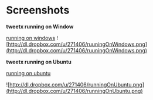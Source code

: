 # Screenshots #

**tweetx running on Window**

[running on windows](http://dl.dropbox.com/u/271406/ruuningOnWindows.png)
![http://dl.dropbox.com/u/271406/ruuningOnWindows.png](http://dl.dropbox.com/u/271406/ruuningOnWindows.png)

**tweetx running on Ubuntu**

[running on ubuntu](http://dl.dropbox.com/u/271406/runningOnUbuntu.png)

![http://dl.dropbox.com/u/271406/runningOnUbuntu.png](http://dl.dropbox.com/u/271406/runningOnUbuntu.png)